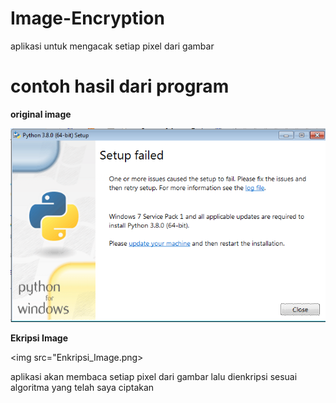 # Image-Encryption

aplikasi untuk mengacak setiap pixel dari gambar

# contoh hasil dari program

**original image**

<img src="Original_Image.png">

**Ekripsi Image**

<img src="Enkripsi_Image.png>
          
aplikasi akan membaca setiap pixel dari gambar lalu dienkripsi sesuai algoritma yang telah saya ciptakan
